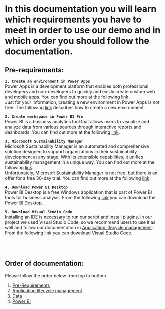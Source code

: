 # In this documentation you will learn which requirements you have to meet in order to use our demo and in which order you should follow the documentation.

## Pre-requirements:

**`1. Create an environment in Power Apps`** <br />
Power Apps is a development platform that enables both professional developers and non-developers to quickly and easily create custom web and mobile apps. You can find out more at the following [link](https://powerapps.microsoft.com/en-gb/). <br />
Just for your information, creating a new environment in Power Apps is not free. The following [link](https://www.c-sharpcorner.com/article/how-to-create-a-new-environment-in-power-apps/) describes how to create a new environment.

**`2. Create workspace in Power BI Pro`** <br />
Power BI is a business analytics tool that allows users to visualize and analyze data from various sources through interactive reports and dashboards. You can find out more at the following [link](https://powerbi.microsoft.com/en-us/power-bi-pro/).

**`3. Microsoft Sustainability Manager`** <br />
Microsoft Sustainability Manager is an automated and comprehensive solution designed to support organizations in their sustainability development at any stage. With its extensible capabilities, it unifies sustainability management in a unique way.
You can find out more at the following [link](https://learn.microsoft.com/en-us/industry/sustainability/sustainability-manager-overview).
<br />
Unfortunately, Microsoft Sustainability Manager is not free, but there is an offer for a free 30-day trial. You can find out more at the following [link](https://learn.microsoft.com/en-us/industry/sustainability/trial-setup).

**`4. Download Power BI Desktop`** <br />
Power BI Desktop is a free Windows application  that is part of Power BI tools for business analysis. From the following [link](https://powerbi.microsoft.com/de-de/downloads/) you can download the Power BI Desktop.

**`5. Download Visual Studio Code`** <br />
Installing an IDE is necessary to run our script and install plugins. In our project we used Visual Studio Code, so we recommend users to use it as well and follow our documentation in [Application lifecycle management](https://github.com/shbxio/CAP/tree/main/Application%20lifecycle%20management). From the following [link](https://code.visualstudio.com/download) you can download Visual Studio Code.

<br /> 
<br /> 

## Order of documentation:

Please follow the order below from top to bottom.

1. [Pre-Requirements](https://github.com/shbxio/CAP/tree/main/Pre-Requirements)
2. [Application lifecycle management](https://github.com/shbxio/CAP/tree/main/Application%20lifecycle%20management)
3. [Data](https://github.com/shbxio/CAP/tree/main/Data)
4. [Power BI](https://github.com/shbxio/CAP/tree/main/Power%20BI)
